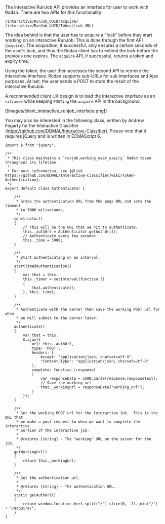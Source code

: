 The interactive RunJob API provides an interface for user to work with Rodan. There are two APIs for this functionality:

````
/interactive/RunJob_UUID/acquire/
/interactive/RunJob_UUID/Token/(sub URL)
````

The idea behind is that the user has to acquire a "lock" before they start working on an interactive RunJob. This is done through the first API (`acquire`). The acquisition, if successful, only ensures a certain seconds of the user's lock, and thus the Rodan client has to extend the lock before the previous one expires. The `acquire` API, if successful, returns a token and expiry time.

Using the token, the user then accesses the second API to retrieve the interactive interface. Rodan supports sub-URLs for sub interfaces and Ajax purposes. At last, the user sends a POST to store the result of the interactive RunJob.

A recommended client UX design is to load the interactive interface as an `<iframe>` while keeping `POSTing` the `acquire` API in the background.

[[images/client_interactive_runjob_interface.png]]

You may also be interested in the following class, written by Andrew Fogarty for the Interactive Classifier (https://github.com/DDMAL/Interactive-Classifier). Please note that it requires jQuery and is written in ECMAScript 6.

```
import $ from "jquery";

/**
 * This class maintains a `runjob.working_user_expiry` Rodan token throughout its lifetime.
 *
 * For more information, see {@link https://github.com/DDMAL/Interactive-Classifier/wiki/Token-Authentication}.
 */
export default class Authenticator {

    /**
     * Grabs the authentication URL from the page URL and sets the timeout
     * to 5000 miliseconds.
     */
    constructor()
    {
        // This will be the URL that we hit to authenticate.
        this._authUrl = Authenticator.getAuthUrl();
        // Authenticate every few seconds
        this._time = 5000;
    }

    /**
     * Start authenticating on an interval.
     */
    startTimedAuthentication()
    {
        var that = this;
        this._timer = setInterval(function ()
        {
            that.authenticate();
        }, this._time);
    }

    /**
     * Authenticate with the server then save the working POST url for when
     * we will submit to the server later.
     */
    authenticate()
    {
        var that = this;
        $.ajax({
            url: this._authUrl,
            type: 'POST',
            headers: {
                Accept: "application/json; charset=utf-8",
                "Content-Type": "application/json; charset=utf-8"
            },
            complete: function (response)
            {
                var responseData = JSON.parse(response.responseText);
                // Save the working url
                that._workingUrl = responseData["working_url"];
            }
        });
    }

    /**
     * Get the working POST url for the Interactive Job.  This is the URL that
     * we make a post request to when we want to complete the interactive
     * portion of the interactive job.
     *
     * @returns {string} - The "working" URL on the server for the job.
     */
    getWorkingUrl()
    {
        return this._workingUrl;
    }

    /**
     * Get the authentication url.
     *
     * @returns {string} - The authentication URL.
     */
    static getAuthUrl()
    {
        return window.location.href.split("/").slice(0, -2).join("/") + "/acquire/";
    }
}
```